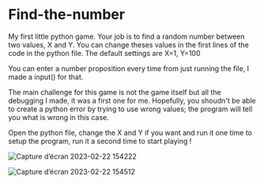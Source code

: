 # Find-the-number

My first little python game.
Your job is to find a random number between two values, X and Y.
You can change theses values in the first lines of the code in the python file. The default settings are X=1, Y=100

You can enter a number proposition every time from just running the file, I made a input() for that.

The main challenge for this game is not the game itself but all the debugging I made, it was a first one for me.
Hopefully, you shoudn't be able to create a python error by trying to use wrong values; the program will tell you what is wrong in this case.

Open the python file, change the X and Y if you want and run it one time to setup the program, run it a second time to start playing !

![Capture d’écran 2023-02-22 154222](https://user-images.githubusercontent.com/113895291/220657562-ab683787-4396-487d-aa5c-164746a27181.png)

![Capture d’écran 2023-02-22 154512](https://user-images.githubusercontent.com/113895291/220657584-c5691c12-23bf-4a57-a518-dead06e0f32a.png)
